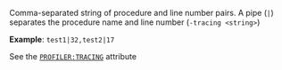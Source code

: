 Comma-separated string of procedure and line number pairs. A pipe (`|`) separates the procedure name and line number (`-tracing <string>`)

**Example**: `test1|32,test2|17`

See the [`PROFILER:TRACING`](https://docs.progress.com/bundle/abl-reference/page/TRACING-attribute.html) attribute
